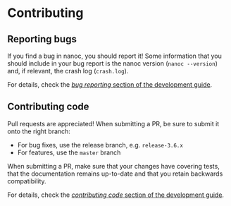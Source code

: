 Contributing
============

Reporting bugs
--------------

If you find a bug in nanoc, you should report it! Some information that you should include in your bug report is the nanoc version (`nanoc --version`) and, if relevant, the crash log (`crash.log`).

For details, check the [*bug reporting* section of the development guide](http://nanoc.ws/development/#reporting-bugs).

Contributing code
-----------------

Pull requests are appreciated! When submitting a PR, be sure to submit it onto the right branch:

* For bug fixes, use the release branch, e.g. `release-3.6.x`
* For features, use the `master` branch

When submitting a PR, make sure that your changes have covering tests, that the documentation remains up-to-date and that you retain backwards compatibility.

For details, check the [*contributing code* section of the development guide](http://nanoc.ws/development/#contributing-code).
